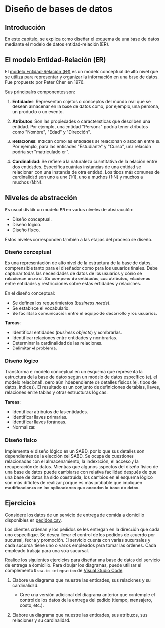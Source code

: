# Diseño de bases de datos

## Introducción
En este capítulo, se explica como diseñar el esquema de una base de datos mediante el modelo de datos entidad-relación (ER).

## El modelo Entidad-Relación (ER)
El [modelo Entidad-Relación (ER)](https://en.wikipedia.org/wiki/Entity%E2%80%93relationship_model) es un modelo conceptual de alto nivel que se utiliza para representar y organizar la información en una base de datos. Fue propuesto por Peter Chen en 1976.

Sus principales componentes son:

1. **Entidades**: Representan objetos o conceptos del mundo real que se desean almacenar en la base de datos como, por ejemplo, una persona, un producto o un evento.

2. **Atributos**: Son las propiedades o características que describen una entidad. Por ejemplo, una entidad "Persona" podría tener atributos como "Nombre", "Edad" y "Dirección".

3. **Relaciones**: Indican cómo las entidades se relacionan o asocian entre sí. Por ejemplo, para las entidades "Estudiante" y "Curso", una relación podría ser "matriculado en".

4. **Cardinalidad**: Se refiere a la naturaleza cuantitativa de la relación entre dos entidades. Especifica cuántas instancias de una entidad se relacionan con una instancia de otra entidad. Los tipos más comunes de cardinalidad son uno a uno (1:1), uno a muchos (1:N) y muchos a muchos (M:N).

## Niveles de abstracción
Es usual dividir un modelo ER en varios niveles de abstracción:

- Diseño conceptual.
- Diseño lógico.
- Diseño físico.

Estos niveles corresponden también a las etapas del proceso de diseño.

### Diseño conceptual
Es una representación de alto nivel de la estructura de la base de datos, comprensible tanto para el diseñador como para los usuarios finales. Debe capturar todas las necesidades de datos de los usuarios y cómo se relacionan entre sí. Se compone de entidades, sus atributos, relaciones entre entidades y restricciones sobre estas entidades y relaciones.

En el diseño conceptual:

- Se definen los requerimientos (*business needs*).
- Se establece el vocabulario.
- Se facilita la comunicación entre el equipo de desarrollo y los usuarios.

**Tareas**:

- Identificar entidades (*business objects*) y nombrarlas.
- Identificar relaciones entre entidades y nombrarlas.
- Determinar la cardinalidad de las relaciones.
- Delimitar el problema.

### Diseño lógico
Transforma el modelo conceptual en un esquema que representa la estructura de la base de datos según un modelo de datos específico (ej. el modelo relacional), pero aún independiente de detalles físicos (ej. tipos de datos, índices). El resultado es un conjunto de definiciones de tablas, llaves, relaciones entre tablas y otras estructuras lógicas.

**Tareas**:

- Identificar atributos de las entidades.
- Identificar llaves primarias.
- Identificar llaves foráneas.
- Normalizar.

### Diseño físico
Implementa el diseño lógico en un SABD, por lo que sus detalles son dependientes de la elección del SABD. Se ocupa de cuestiones relacionadas con el almacenamiento, la indexación, el acceso y la recuperación de datos. Mientras que algunos aspectos del diseño físico de una base de datos puede cambiarse con relativa facilidad después de que una base de datos ha sido construída, los cambios en el esquema lógico son más difíciles de realizar porque es más probable que impliquen modificaciones en las aplicaciones que acceden la base de datos.

## Ejercicios
Considere los datos de un servicio de entrega de comida a domicilio disponibles en [pedidos.csv](https://github.com/gf0659-exploraciongeodatos/2023-ii/blob/main/datos/pedidos/pedidos.csv). 

Los clientes ordenan y los pedidos se les entregan en la dirección que cada uno especifique. Se desea llevar el control de los pedidos de acuerdo por sucursal, fecha y promoción. El servicio cuenta con varias sucursales y cada sucursal tiene uno o varios empleados para tomar las órdenes. Cada empleado trabaja para una sola sucursal.

Realice los siguientes ejercicios para diseñar una base de datos del servicio de entrega a domicilio. Para dibujar los diagramas, puede utilizar el complemento `Draw.io integration` de [Visual Studio Code](https://code.visualstudio.com/).

1. Elabore un diagrama que muestre las entidades, sus relaciones y su cardinalidad.

    - Cree una versión adicional del diagrama anterior que contemple el control de los datos de la entrega del pedido (tiempo, mensajero, costo, etc.).

2. Elabore un diagrama que muestre las entidades, sus atributos, sus relaciones y su cardinalidad.